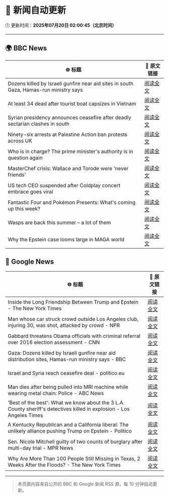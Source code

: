 # 🧠 新闻自动更新

🕒 更新时间：**2025年07月20日 02:00:45（北京时间）**

---

## 🌍 BBC News

| 🌐 标题 | 🔗 原文链接 |
|--------|-------------|
| Dozens killed by Israeli gunfire near aid sites in south Gaza, Hamas-run ministry says | [阅读全文](https://www.bbc.com/news/articles/ce3n04w19qlo) |
| At least 34 dead after tourist boat capsizes in Vietnam | [阅读全文](https://www.bbc.com/news/articles/c5ypd6vr4e7o) |
| Syrian presidency announces ceasefire after deadly sectarian clashes in south | [阅读全文](https://www.bbc.com/news/articles/c0m87d4p9gvo) |
| Ninety-six arrests at Palestine Action ban protests across UK | [阅读全文](https://www.bbc.com/news/articles/c20rvdexj8jo) |
| Who is in charge? The prime minister's authority is in question again | [阅读全文](https://www.bbc.com/news/articles/czxwe3g4wl5o) |
| MasterChef crisis: Wallace and Torode were 'never friends' | [阅读全文](https://www.bbc.com/news/articles/cj9vgwr48gwo) |
| US tech CEO suspended after Coldplay concert embrace goes viral | [阅读全文](https://www.bbc.com/news/articles/c80pnnn0gj3o) |
| Fantastic Four and Pokémon Presents: What's coming up this week? | [阅读全文](https://www.bbc.com/news/articles/cy7n3epl1yxo) |
| Wasps are back this summer – a lot of them | [阅读全文](https://www.bbc.com/news/articles/cz7ld2jgqz2o) |
| Why the Epstein case looms large in MAGA world | [阅读全文](https://www.bbc.com/news/articles/cy8ge16d2y3o) |

## 📰 Google News

| 🌐 标题 | 🔗 原文链接 |
|--------|-------------|
| Inside the Long Friendship Between Trump and Epstein - The New York Times | [阅读全文](https://news.google.com/rss/articles/CBMiiwFBVV95cUxPNHFLY0dZY0gwendOSE0zVTBBNjY3RHlYbjlPVENIN3huUkxwLVB0MHZwM21kanJfM05CbjMzbzB5eU9OYU9GRHpNZ0VzV29HaWlxR0dFd0RRYmFSZThCc0JYZ2tFMTZPVWI2UGFQdTBMaTBQeThFZ3FLakJUam1GUEJndHhXV2JiOGNR?oc=5) |
| Man whose car struck crowd outside Los Angeles club, injuring 30, was shot, attacked by crowd - NPR | [阅读全文](https://news.google.com/rss/articles/CBMiogFBVV95cUxPMHNYOFlrWXI5aFlla0RHTVRrME9QcDdpYmV2UnJtelhObTRfZG9YQ2xBT1h0LUxjd0J2V2JIb2ttXzRIa1pXbDk4Yy1WZEV5YVFUYlR2YjV0a00ya1F4QnR3UDd5S0ppU1RQUmN2YTVidWt3YmtBWS1OdEliRWdUY0s4dWMya1dVZThzZ3NaZEd4SE5BYVNmR3hsOFhjZmhBdmc?oc=5) |
| Gabbard threatens Obama officials with criminal referral over 2016 election assessment - CNN | [阅读全文](https://news.google.com/rss/articles/CBMikAFBVV95cUxNQVk5dlJlZ1RhenhrWjZHc0hySVlQeUhkWGVRcjZORDZnRXZMVzdwMm5LNTdJQ01NcVVhNGJIYm1NWEFCclhfcEx0dk5YRUxxWEJaWkNXajNWU3p1MjQwbWFnbXp1ODN2QXhfbmV1RUJ0RVo1RmFwelN5VWVxdVppQkRHUFVfRHF2b0IxejdOdG3SAZYBQVVfeXFMUHBZUmhjMW1SU3dpRFBMaXN4QU83VEtqMjQ5UTd3UkRLTWtrOUwwaEdLbU9xc3I2ZlcyYlVZVEQwSEN5UWZpdEZvaWtFMEc2Rm9jNXRsSlpzZ09xcV9LVVppdW52a0kzeS1jWm1JSTl1Ql9UX0swRUhHdTBJT0dKOUxmOTZiZXFCaE1wX2FwN29WU2djcFBn?oc=5) |
| Gaza: Dozens killed by Israeli gunfire near aid distribution sites, Hamas-run ministry says - BBC | [阅读全文](https://news.google.com/rss/articles/CBMiWkFVX3lxTE93bUdSNUtxQTk4bTRMQmxDMUdNdGRLQjcya3VPY1h3c1RJQmpBcVhRai1sZnktcTBxODhyMTNTa3FFaG54T051ckZCY19maS1neHI4SF9RaEtmZ9IBX0FVX3lxTE5yWl93OTgzZmhiSW45ZjNUcUZtaDd3TWZUMmVYaEVLOHpFbkhrSi1jZnN6Wks2SFN1bUVqVkFKSW5CSF9YbGc4VHRMM2ZqbG1iVWZmazl2dWNrVXdhZl9J?oc=5) |
| Israel and Syria reach ceasefire deal - politico.eu | [阅读全文](https://news.google.com/rss/articles/CBMiekFVX3lxTE1LUFJUdmxPMDFuX0VZZ0RVc3E0cm1vdVcxZ1NnSWUzVDZVZkpFZk9fSWR0OW95alFGVWtiWkhBdE83YzRPOUg4TEpOaHctcGhkVzFZd3g4R2JfN0dLdTBMWDR0NlpYbTFvbC0xZzFVWER3dW8ySlhEVVpn?oc=5) |
| Man dies after being pulled into MRI machine while wearing metal chain: Police - ABC News | [阅读全文](https://news.google.com/rss/articles/CBMijwFBVV95cUxNN1FsMC1EOVBHYzI5eDZrdVd4bzhDWlFyaWdUbERTbUVkYkdGdHpOcVgzalA4WnZCcVkzLURQa0V2QnJBNkNOR1hIOTRHSVkxN2dJb1k0ZldMYjk5THNROGsxZjJDendwRnJuLXJSLUdBcnd2dGtucHZfbGMwWF9qVWhWTUVtdnM2UUNmSjkxMNIBlAFBVV95cUxQZkxwYU1ISDJSQ05Gc2laekJOejVNRDlKMHBOOHV5aHM1Wk1JUVRNVTZia3h3M2dHUHlHclZmVHNybjFyQURqbjhNNzhFcUhhS204NXA2YUdGN0dQRFlPOG00VG5JZ253Y09wRTVNM21BdjFhZjR3QV80MUZVZVdNdEJLZDdDTXRGd1dTTDN1YW4wMlMw?oc=5) |
| 'Best of the best': What we know about the 3 L.A. County sheriff's detectives killed in explosion - Los Angeles Times | [阅读全文](https://news.google.com/rss/articles/CBMiqwFBVV95cUxORmVYTXNsRFBXRGltZmJiWXJXRTlqb1hQbUhSSzhzSDNwVFhjbEVIZHh4Z3FmTWJ4MGFjRU5iT0V6MkpkYTJfZmhNMVRVUWM1N040NTlaSXR4YklfS0xXOVFZMEdxUWhESWhxUkJleDdUUHhTZS1CYWdBR3M5ZUozZ2E5Zk9oM2w5YW5Ec2toVEFVUTdtQlJxc2t2Mm42b1duWHZCXzJJXzk2Tjg?oc=5) |
| A Kentucky Republican and a California liberal: The unlikely alliance pushing Trump on Epstein - Politico | [阅读全文](https://news.google.com/rss/articles/CBMisAFBVV95cUxPb2NQdTRRdFJicDBtR0NWX1NOSW5ycmNyMGtzZEVmSVMtS2hlYnBHSERqLTIzN1lBUUhoQWZoN1NPS0VMcXhCWW9MQk5MaHVjbTB5VGJodWhiWDlvdWZUVXdZc3hIWk1KNk91TU5jUnUwOG9PVThQOE4ydkJ1aVF0OFhDWWg0U1Uwb2t2MThFeG1iUWpmaXZUQi1rblVJTFVseHFnZE16amU0TWl2UF9hQg?oc=5) |
| Sen. Nicole Mitchell guilty of two counts of burglary after multi-day trial - MPR News | [阅读全文](https://news.google.com/rss/articles/CBMiigFBVV95cUxOZjhlMmFLVXdZdUVmaUR3dklLbzNJRU90cEFQejVkOE5neE0wVi1fWjRsN3dBMmpoSzNtZWZITmxtNGU3RGMxa1RLR0JKT0V5ei1GbDNqVVZuaE1IR2l0NnpSZjNOOExpc3lKcnEtMUl1ek43MzU4TzZReUN1ZjE3TG1YU0RwSFRENlE?oc=5) |
| Why Are More Than 100 People Still Missing in Texas, 2 Weeks After the Floods? - The New York Times | [阅读全文](https://news.google.com/rss/articles/CBMifEFVX3lxTE9FejAtTnVpM0VaRU1yTlUtWXRQZXN1aVhsUmdqeXNwcWhLUG93eDVoQV9zWlM4Z1lkMG5CcUFnN1FRWFlVeTh6Q0hsMWV1STQ4VzZsRE9PbFA2a3k1VjJubkdQa2stZFM3aWkwMHg0Sy12TXE1Uk1Vc0hfbDg?oc=5) |

---
> 本页面内容来自公开的 BBC 和 Google 新闻 RSS 源，每 10 分钟自动更新。